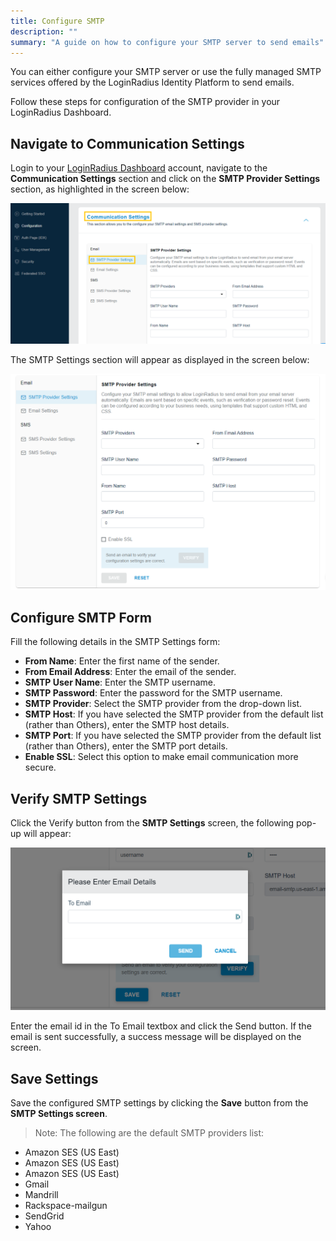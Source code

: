 ```yaml
---
title: Configure SMTP
description: ""
summary: "A guide on how to configure your SMTP server to send emails"
---
```


You can either configure your SMTP server or use the fully managed SMTP services offered by the LoginRadius Identity Platform to send emails.

Follow these steps for configuration of the SMTP provider in your LoginRadius Dashboard.

## Navigate to Communication Settings

Login to your <a href="https://dashboard.loginradius.com/dashboard" target="_blank">LoginRadius Dashboard</a>  account, navigate to the **Communication Settings** section and click on the **SMTP Provider Settings** section, as highlighted in the screen below:

<div style="text-align:center">
  <img src="../assets/smtp_1.png" alt="smtp_form">
</div>

The SMTP Settings section will appear as displayed in the screen below:

<div style="text-align:center">
  <img src="../assets/smtp_2.png" alt="smtp_settings">
</div>

## Configure SMTP Form

Fill the following details in the SMTP Settings form:

- **From Name**: Enter the first name of the sender.
- **From Email Address**: Enter the email of the sender.
- **SMTP User Name**: Enter the SMTP username.
- **SMTP Password**: Enter the password for the SMTP username.
- **SMTP Provider**: Select the SMTP provider from the  drop-down list.
- **SMTP Host**: If you have selected the SMTP provider from the default list (rather than Others), enter the SMTP host details.
- **SMTP Port**: If you have selected the SMTP provider from the default list (rather than Others), enter the SMTP port details.
- **Enable SSL**: Select this option to make email communication more secure.

## Verify SMTP Settings

Click the Verify button from the **SMTP Settings** screen, the following pop-up will appear:

<div style="text-align:center">
  <img src="../assets/smtp_3.png" alt="smtp_verification">
</div>


Enter the email id in the To Email textbox and click the Send button. If the email is sent successfully, a success message will be displayed on the screen.

## Save Settings

Save the configured SMTP settings by clicking the **Save** button from the **SMTP Settings screen**.


> Note: The following are the default SMTP providers list:
 - Amazon SES (US East)
 - Amazon SES (US East)
 - Amazon SES (US East)
 - Gmail
 - Mandrill
 - Rackspace-mailgun
 - SendGrid
 - Yahoo